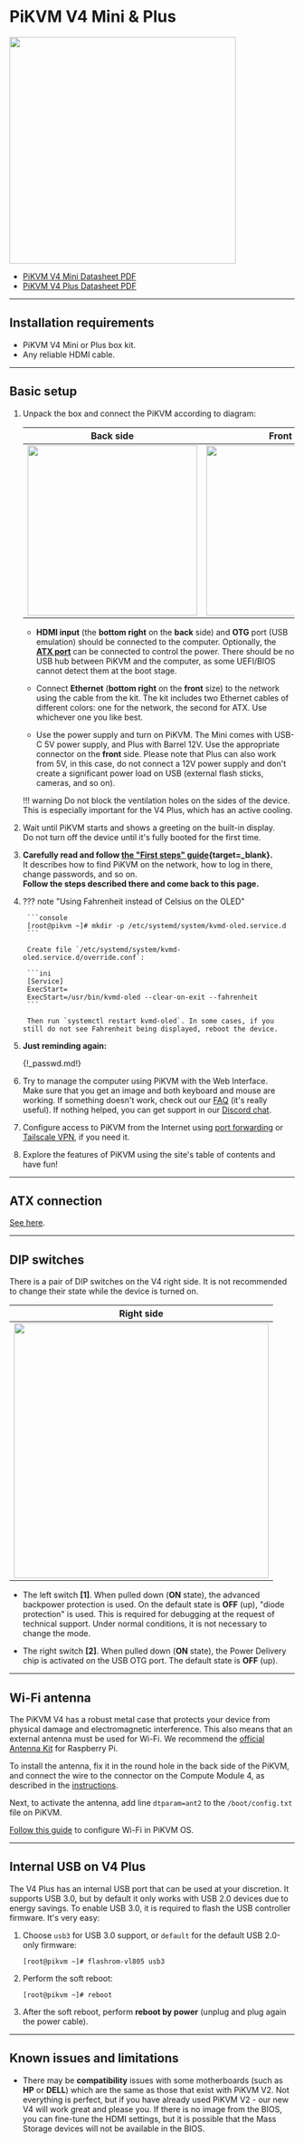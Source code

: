 # PiKVM V4 Mini & Plus

<img src="overview.jpg" width="400" />

* [PiKVM V4 Mini Datasheet PDF](v4mini_datasheet.pdf)
* [PiKVM V4 Plus Datasheet PDF](v4plus_datasheet.pdf)


-----
## Installation requirements

* PiKVM V4 Mini or Plus box kit.
* Any reliable HDMI cable.


-----
## Basic setup

1. Unpack the box and connect the PiKVM according to diagram:

    | Back side | Front side |
    |-----------|------------|
    | <img src="plus_back.jpg" width="300" /> | <img src="plus_front.jpg" width="300" /> |

    * **HDMI input** (the **bottom right** on the **back** side) and **OTG** port (USB emulation) should be connected to the computer. Optionally, the **[ATX port](atx_board.md)** can be connected to control the power. There should be no USB hub between PiKVM and the computer, as some UEFI/BIOS cannot detect them at the boot stage.

    * Connect **Ethernet** (**bottom right** on the **front** size) to the network using the cable from the kit. The kit includes two Ethernet cables of different colors: one for the network, the second for ATX. Use whichever one you like best.

    * Use the power supply and turn on PiKVM. The Mini comes with USB-C 5V power supply, and Plus with Barrel 12V. Use the appropriate connector on the **front** side. Please note that Plus can also work from 5V, in this case, do not connect a 12V power supply and don't create a significant power load on USB (external flash sticks, cameras, and so on).

    !!! warning
        Do not block the ventilation holes on the sides of the device. This is especially important for the V4 Plus, which has an active cooling.

2. Wait until PiKVM starts and shows a greeting on the built-in display.<br>
    Do not turn off the device until it's fully booted for the first time.

3. **Carefully read and follow [the "First steps" guide](first_steps.md){target=_blank}.**<br>
    It describes how to find PiKVM on the network, how to log in there, change passwords, and so on.<br>
    **Follow the steps described there and come back to this page.**

4. ??? note "Using Fahrenheit instead of Celsius on the OLED"

        ```console
        [root@pikvm ~]# mkdir -p /etc/systemd/system/kvmd-oled.service.d
        ```

        Create file `/etc/systemd/system/kvmd-oled.service.d/override.conf`:

        ```ini
        [Service]
        ExecStart=
        ExecStart=/usr/bin/kvmd-oled --clear-on-exit --fahrenheit
        ```

        Then run `systemctl restart kvmd-oled`. In some cases, if you still do not see Fahrenheit being displayed, reboot the device.

5. **Just reminding again:**

    {!_passwd.md!}

6. Try to manage the computer using PiKVM with the Web Interface.<br>
    Make sure that you get an image and both keyboard and mouse are working.
    If something doesn't work, check out our [FAQ](faq.md) (it's really useful).
    If nothing helped, you can get support in our [Discord chat](https://discord.gg/bpmXfz5).

7. Configure access to PiKVM from the Internet using [port forwarding](https://docs.pikvm.org/port_forwarding)
    or [Tailscale VPN](https://docs.pikvm.org/tailscale), if you need it.

8. Explore the features of PiKVM using the site's table of contents and have fun!


-----
## ATX connection

[See here](atx_board.md).


-----
## DIP switches

There is a pair of DIP switches on the V4 right side. It is not recommended to change their state while the device is turned on.

| Right side |
|------------|
| <img src="plus_right.jpg" width="450" /> |

* The left switch **[1]**. When pulled down (**ON** state), the advanced backpower protection is used.
  On the default state is **OFF** (up), "diode protection" is used.
  This is required for debugging at the request of technical support. Under normal conditions, it is not necessary to change the mode.

* The right switch **[2]**. When pulled down (**ON** state), the Power Delivery chip is activated on the USB OTG port.
  The default state is **OFF** (up).


-----
## Wi-Fi antenna

The PiKVM V4 has a robust metal case that protects your device from physical damage and electromagnetic interference.
This also means that an external antenna must be used for Wi-Fi.
We recommend the [official Antenna Kit](https://www.raspberrypi.com/products/compute-module-4-antenna-kit)
for Raspberry Pi.

To install the antenna, fix it in the round hole in the back side of the PiKVM,
and connect the wire to the connector on the Compute Module 4,
as described in the [instructions](https://datasheets.raspberrypi.com/cm4/cm4-antenna-kit-product-brief.pdf).

Next, to activate the antenna, add line `dtparam=ant2` to the `/boot/config.txt` file on PiKVM.

[Follow this guide](wifi.md) to configure Wi-Fi in PiKVM OS.


-----
## Internal USB on V4 Plus

The V4 Plus has an internal USB port that can be used at your discretion.
It supports USB 3.0, but by default it only works with USB 2.0 devices due to energy savings.
To enable USB 3.0, it is required to flash the USB controller firmware. It's very easy:

1. Choose `usb3` for USB 3.0 support, or `default` for the default USB 2.0-only firmware:

    ```console
    [root@pikvm ~]# flashrom-vl805 usb3
    ```

2. Perform the soft reboot:

    ```console
    [root@pikvm ~]# reboot
    ```

3. After the soft reboot, perform **reboot by power** (unplug and plug again the power cable).


-----
## Known issues and limitations
* There may be **compatibility** issues with some motherboards (such as **HP** or **DELL**) which are the same as those that exist with PiKVM V2. Not everything is perfect, but if you have already used PiKVM V2 - our new V4 will work great and please you. If there is no image from the BIOS, you can fine-tune the HDMI settings, but it is possible that the Mass Storage devices will not be available in the BIOS.
